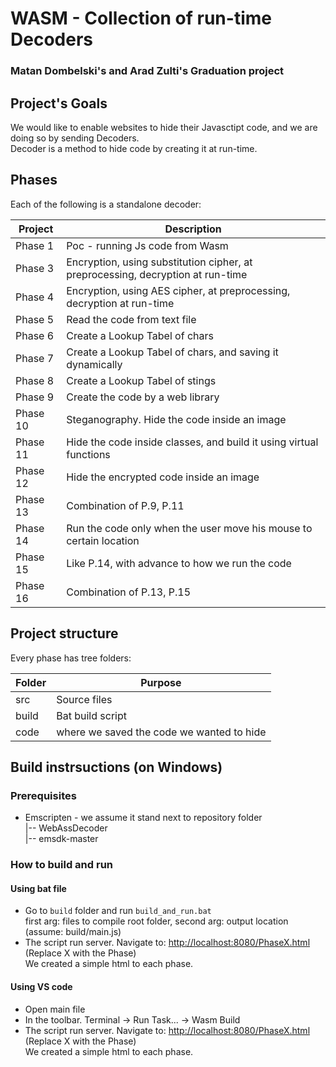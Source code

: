 # WASM - Collection of run-time Decoders

### Matan Dombelski's and Arad Zulti's Graduation project

## Project's Goals

We would like to enable websites to hide their Javasctipt code, and we are doing so by sending Decoders. \
Decoder is a method to hide code by creating it at run-time.

## Phases

Each of the following is a standalone decoder:

| Project | Description |
| ------- | ----------- |
| Phase 1 | Poc - running Js code from Wasm |
| Phase 3 | Encryption, using substitution cipher, at preprocessing, decryption at run-time |
| Phase 4 | Encryption, using AES cipher, at preprocessing, decryption at run-time |
| Phase 5 | Read the code from text file |
| Phase 6 | Create a Lookup Tabel of chars |
| Phase 7 | Create a Lookup Tabel of chars, and saving it dynamically |
| Phase 8 | Create a Lookup Tabel of stings |
| Phase 9 | Create the code by a web library |
| Phase 10 | Steganography. Hide the code inside an image |
| Phase 11 | Hide the code inside classes, and build it using virtual functions |
| Phase 12 | Hide the encrypted code inside an image |
| Phase 13 | Combination of P.9, P.11 |
| Phase 14 | Run the code only when the user move his mouse to certain location |
| Phase 15 | Like P.14, with advance to how we run the code |
| Phase 16 | Combination of P.13, P.15 |

## Project structure
 
Every phase has tree folders:

| Folder | Purpose |
| ------ | ------- |
| src    | Source files |
| build  | Bat build script |
| code   | where we saved the code we wanted to hide |

## Build instrsuctions (on Windows)

### Prerequisites

-  Emscripten - we assume it stand next to repository folder \
|-- WebAssDecoder \
|-- emsdk-master 

### How to build and run

#### Using bat file

- Go to `build` folder and run `build_and_run.bat` \
first arg: files to compile root folder, second arg: output location (assume: build/main.js) 
- The script run server. Navigate to: [http://localhost:8080/PhaseX.html](http://localhost:8080/PhaseX.html) (Replace X with the Phase) \
We created a simple html to each phase. 

#### Using VS code

- Open main file 
- In the toolbar. Terminal -> Run Task... -> Wasm Build
- The script run server. Navigate to: [http://localhost:8080/PhaseX.html](http://localhost:8080/PhaseX.html) (Replace X with the Phase) \
We created a simple html to each phase. 
